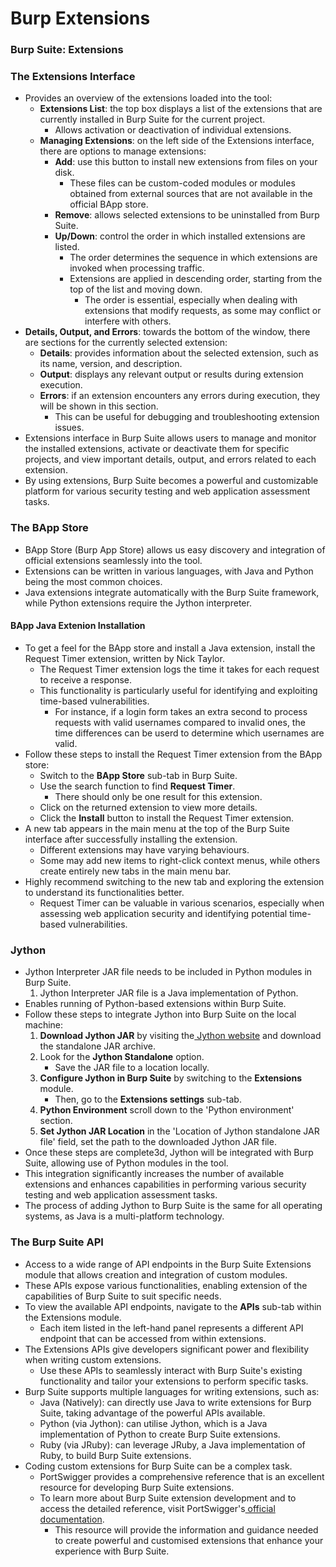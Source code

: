 # Burp Extensions

### **Burp Suite: Extensions** <a href="#dgyve7eo7sg9" id="dgyve7eo7sg9"></a>

### **The Extensions Interface** <a href="#a7aj98704du0" id="a7aj98704du0"></a>

* Provides an overview of the extensions loaded into the tool:
  * **Extensions List**: the top box displays a list of the extensions that are currently installed in Burp Suite for the current project.
    * Allows activation or deactivation of individual extensions.
  * **Managing Extensions**: on the left side of the Extensions interface, there are options to manage extensions:
    * **Add**: use this button to install new extensions from files on your disk.
      * These files can be custom-coded modules or modules obtained from external sources that are not available in the official BApp store.
    * **Remove**: allows selected extensions to be uninstalled from Burp Suite.
    * **Up/Down**: control the order in which installed extensions are listed.
      * The order determines the sequence in which extensions are invoked when processing traffic.
      * Extensions are applied in descending order, starting from the top of the list and moving down.
        * The order is essential, especially when dealing with extensions that modify requests, as some may conflict or interfere with others.
* **Details, Output, and Errors**: towards the bottom of the window, there are sections for the currently selected extension:
  * **Details**: provides information about the selected extension, such as its name, version, and description.
  * **Output**: displays any relevant output or results during extension execution.
  * **Errors**: if an extension encounters any errors during execution, they will be shown in this section.
    * This can be useful for debugging and troubleshooting extension issues.
* Extensions interface in Burp Suite allows users to manage and monitor the installed extensions, activate or deactivate them for specific projects, and view important details, output, and errors related to each extension.
* By using extensions, Burp Suite becomes a powerful and customizable platform for various security testing and web application assessment tasks.

### **The BApp Store** <a href="#uhpz0616k91k" id="uhpz0616k91k"></a>

* BApp Store (Burp App Store) allows us easy discovery and integration of official extensions seamlessly into the tool.
* Extensions can be written in various languages, with Java and Python being the most common choices.
* Java extensions integrate automatically with the Burp Suite framework, while Python extensions require the Jython interpreter.

#### **BApp Java Extenion Installation** <a href="#twwz9ksbc2r2" id="twwz9ksbc2r2"></a>

* To get a feel for the BApp store and install a Java extension, install the Request Timer extension, written by Nick Taylor.
  * The Request Timer extension logs the time it takes for each request to receive a response.
  * This functionality is particularly useful for identifying and exploiting time-based vulnerabilities.
    * For instance, if a login form takes an extra second to process requests with valid usernames compared to invalid ones, the time differences can be userd to determine which usernames are valid.
* Follow these steps to install the Request Timer extension from the BApp store:
  * Switch to the **BApp Store** sub-tab in Burp Suite.
  * Use the search function to find **Request Timer**.
    * There should only be one result for this extension.
  * Click on the returned extension to view more details.
  * Click the **Install** button to install the Request Timer extension.
* A new tab appears in the main menu at the top of the Burp Suite interface after successfully installing the extension.
  * Different extensions may have varying behaviours.
  * Some may add new items to right-click context menus, while others create entirely new tabs in the main menu bar.
* Highly recommend switching to the new tab and exploring the extension to understand its functionalities better.
  * Request Timer can be valuable in various scenarios, especially when assessing web application security and identifying potential time-based vulnerabilities.

### **Jython** <a href="#id-6fbc7jdpiaij" id="id-6fbc7jdpiaij"></a>

* Jython Interpreter JAR file needs to be included in Python modules in Burp Suite.
  1. Jython Interpreter JAR file is a Java implementation of Python.
* Enables running of Python-based extensions within Burp Suite.
* Follow these steps to integrate Jython into Burp Suite on the local machine:
  1. **Download Jython JAR** by visiting the[ Jython website](https://www.jython.org/download) and download the standalone JAR archive.
  2. Look for the **Jython Standalone** option.
     * Save the JAR file to a location locally.
  3. **Configure Jython in Burp Suite** by switching to the **Extensions** module.
     * Then, go to the **Extensions settings** sub-tab.
  4. **Python Environment** scroll down to the 'Python environment' section.
  5. **Set Jython JAR Location** in the 'Location of Jython standalone JAR file' field, set the path to the downloaded Jython JAR file.
* Once these steps are complete3d, Jython will be integrated with Burp Suite, allowing use of Python modules in the tool.
* This integration significantly increases the number of available extensions and enhances capabilities in performing various security testing and web application assessment tasks.
* The process of adding Jython to Burp Suite is the same for all operating systems, as Java is a multi-platform technology.

### **The Burp Suite API** <a href="#yc70ylsxj0t7" id="yc70ylsxj0t7"></a>

* Access to a wide range of API endpoints in the Burp Suite Extensions module that allows creation and integration of custom modules.
* These APIs expose various functionalities, enabling extension of the capabilities of Burp Suite to suit specific needs.
* To view the available API endpoints, navigate to the **APIs** sub-tab within the Extensions module.
  * Each item listed in the left-hand panel represents a different API endpoint that can be accessed from within extensions.
* The Extensions APIs give developers significant power and flexibility when writing custom extensions.
  * Use these APIs to seamlessly interact with Burp Suite's existing functionality and tailor your extensions to perform specific tasks.
* Burp Suite supports multiple languages for writing extensions, such as:
  * Java (Natively): can directly use Java to write extensions for Burp Suite, taking advantage of the powerful APIs available.
  * Python (via Jython): can utilise Jython, which is a Java implementation of Python to create Burp Suite extensions.
  * Ruby (via JRuby): can leverage JRuby, a Java implementation of Ruby, to build Burp Suite extensions.
* Coding custom extensions for Burp Suite can be a complex task.
  * PortSwigger provides a comprehensive reference that is an excellent resource for developing Burp Suite extensions.
  * To learn more about Burp Suite extension development and to access the detailed reference, visit PortSwigger's[ official documentation](https://portswigger.net/burp/extender/writing-your-first-burp-suite-extension).
    * This resource will provide the information and guidance needed to create powerful and customised extensions that enhance your experience with Burp Suite.
